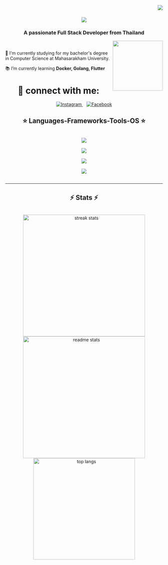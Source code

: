 <img align="right" src="https://visitor-badge.laobi.icu/badge?page_id=blzniti.blzniti"/>

<h1 align="center">
    <img src="https://readme-typing-svg.herokuapp.com/?font=Righteous&size=35&center=true&vCenter=true&width=500&height=70&duration=4000&lines=Hi+There!+I'm+Nitipong+👋;&color=FF428E" />
</h1>

 
<h3 align="center">A passionate Full Stack Developer from Thailand</h3>

<img align="right" width="160" src="https://raw.githubusercontent.com/7oSkaaa/7oSkaaa/main/Images/about_me.gif" />
<br/>

<div align="lift">
 
 🏫 I'm currently studying for my bachelor's degree in Computer Science at Mahasarakham University.
 
 📚 I’m currently learning **Docker, Golang, Flutter**
 </div>
 
 
<div align="center"> 
    <h1>💬 connect with me:</h1>
    <a href="https://www.instagram.com/blz_niti/" target="_blank" >
        <img src="https://img.shields.io/badge/Instagram-E4405F?style=for-the-badge&logo=instagram&logoColor=white" alt="Instagram" />
    </a>
    &nbsp;&nbsp; <!-- ช่องว่าง 2px -->
    <a href="https://web.facebook.com/profile.php?id=100003506846688&_rdc=1&_rdr" target="_blank">
        <img src="https://img.shields.io/badge/Facebook-1877F2?style=for-the-badge&logo=facebook&logoColor=white" alt="Facebook" />
    </a>
</div>

 
<h2 align="center">⭐ Languages-Frameworks-Tools-OS ⭐</h2>

<br/>

<div align="center">
<img src="https://skillicons.dev/icons?i=c,java,python,html,css,javascript,typescript,php,dart,golang" /><br/><br/>
<img src="https://skillicons.dev/icons?i=angular,bootstrap,express,tailwind,nodejs,firebase,flutter" /><br/><br/>
<img src="https://skillicons.dev/icons?i=vscode,clion,eclipse,github,git,docker,kali,discord,figma,mysql,postman,obsidian,photoshop" /><br/><br/>
<img src="https://skillicons.dev/icons?i=windows,linux" />
</div>

<br/>
<hr/>

</div>

<h2 align="center">⚡ Stats ⚡</h2>
<br>
<div align=center>
  <img width=390 src="https://github-readme-streak-stats-salesp07.vercel.app/?user=blzniti&count_private=true&theme=radical&border_radius=10" alt="streak stats"/>
    
 <img width=390 src="https://github-readme-stats.vercel.app/api?username=blzniti&count_private=true&show_icons=true&theme=radical&rank_icon=github&border_radius=10" alt="readme stats" />
  
  <br/>
  
  <img width=325 align="center" src="https://github-readme-stats-salesp07.vercel.app/api/top-langs/?username=blzniti&hide=HTML&langs_count=8&layout=compact&theme=radical&border_radius=10&size_weight=0.5&count_weight=0.5&exclude_repo=github-readme-stats" alt="top langs" />
</div>

<br/><br/>
